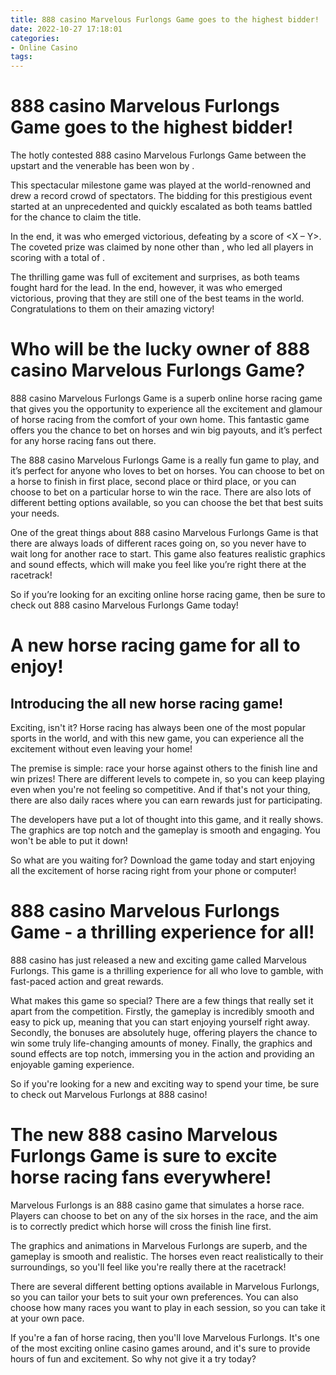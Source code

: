 ```yaml
---
title: 888 casino Marvelous Furlongs Game goes to the highest bidder!
date: 2022-10-27 17:18:01
categories:
- Online Casino
tags:
---
```



#  888 casino Marvelous Furlongs Game goes to the highest bidder!

The hotly contested 888 casino Marvelous Furlongs Game between the upstart <Your team> and the venerable <Their team> has been won by <Their team>.

This spectacular milestone game was played at the world-renowned <Sporting venue> and drew a record crowd of spectators. The bidding for this prestigious event started at an unprecedented <Amount> and quickly escalated as both teams battled for the chance to claim the title.

In the end, it was <Their team> who emerged victorious, defeating <Your team> by a score of <X – Y>. The coveted prize was claimed by none other than <Player on their team>, who led all players in scoring with a total of <X points>.

The thrilling game was full of excitement and surprises, as both teams fought hard for the lead. In the end, however, it was <Their team> who emerged victorious, proving that they are still one of the best teams in the world. Congratulations to them on their amazing victory!

#  Who will be the lucky owner of 888 casino Marvelous Furlongs Game?

888 casino Marvelous Furlongs Game is a superb online horse racing game that gives you the opportunity to experience all the excitement and glamour of horse racing from the comfort of your own home. This fantastic game offers you the chance to bet on horses and win big payouts, and it’s perfect for any horse racing fans out there.

The 888 casino Marvelous Furlongs Game is a really fun game to play, and it’s perfect for anyone who loves to bet on horses. You can choose to bet on a horse to finish in first place, second place or third place, or you can choose to bet on a particular horse to win the race. There are also lots of different betting options available, so you can choose the bet that best suits your needs.

One of the great things about 888 casino Marvelous Furlongs Game is that there are always loads of different races going on, so you never have to wait long for another race to start. This game also features realistic graphics and sound effects, which will make you feel like you’re right there at the racetrack!

So if you’re looking for an exciting online horse racing game, then be sure to check out 888 casino Marvelous Furlongs Game today!

#  A new horse racing game for all to enjoy!

## Introducing the all new horse racing game!

Exciting, isn't it? Horse racing has always been one of the most popular sports in the world, and with this new game, you can experience all the excitement without even leaving your home!

The premise is simple: race your horse against others to the finish line and win prizes! There are different levels to compete in, so you can keep playing even when you're not feeling so competitive. And if that's not your thing, there are also daily races where you can earn rewards just for participating.

The developers have put a lot of thought into this game, and it really shows. The graphics are top notch and the gameplay is smooth and engaging. You won't be able to put it down!

So what are you waiting for? Download the game today and start enjoying all the excitement of horse racing right from your phone or computer!

#  888 casino Marvelous Furlongs Game - a thrilling experience for all!

888 casino has just released a new and exciting game called Marvelous Furlongs. This game is a thrilling experience for all who love to gamble, with fast-paced action and great rewards.

What makes this game so special? There are a few things that really set it apart from the competition. Firstly, the gameplay is incredibly smooth and easy to pick up, meaning that you can start enjoying yourself right away. Secondly, the bonuses are absolutely huge, offering players the chance to win some truly life-changing amounts of money. Finally, the graphics and sound effects are top notch, immersing you in the action and providing an enjoyable gaming experience.

So if you're looking for a new and exciting way to spend your time, be sure to check out Marvelous Furlongs at 888 casino!

#  The new 888 casino Marvelous Furlongs Game is sure to excite horse racing fans everywhere!

Marvelous Furlongs is an 888 casino game that simulates a horse race. Players can choose to bet on any of the six horses in the race, and the aim is to correctly predict which horse will cross the finish line first.

The graphics and animations in Marvelous Furlongs are superb, and the gameplay is smooth and realistic. The horses even react realistically to their surroundings, so you'll feel like you're really there at the racetrack!

There are several different betting options available in Marvelous Furlongs, so you can tailor your bets to suit your own preferences. You can also choose how many races you want to play in each session, so you can take it at your own pace.

If you're a fan of horse racing, then you'll love Marvelous Furlongs. It's one of the most exciting online casino games around, and it's sure to provide hours of fun and excitement. So why not give it a try today?